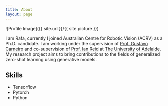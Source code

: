 ```yaml
---
title: About
layout: page
---
```

![Profile Image]({{ site.url }}/{{ site.picture }})

I am Rafa, currently I joined Australian Centre for Robotic Vision (ACRV) as a Ph.D. candidate. I am working under the supervision of [Prof. Gustavo Carneiro](https://cs.adelaide.edu.au/~carneiro/) and co-supervision of [Prof. Ian Reid](https://cs.adelaide.edu.au/~ianr/) at [The University of Adelaide](https://www.adelaide.edu.au/). My research project aims to bring contributions to the fields of generalized zero-shot learning using generative models.


<h2>Skills</h2>

<ul class="skill-list">
	<li>Tensorflow</li>
	<li>Pytorch</li>
	<li>Python</li>
</ul>